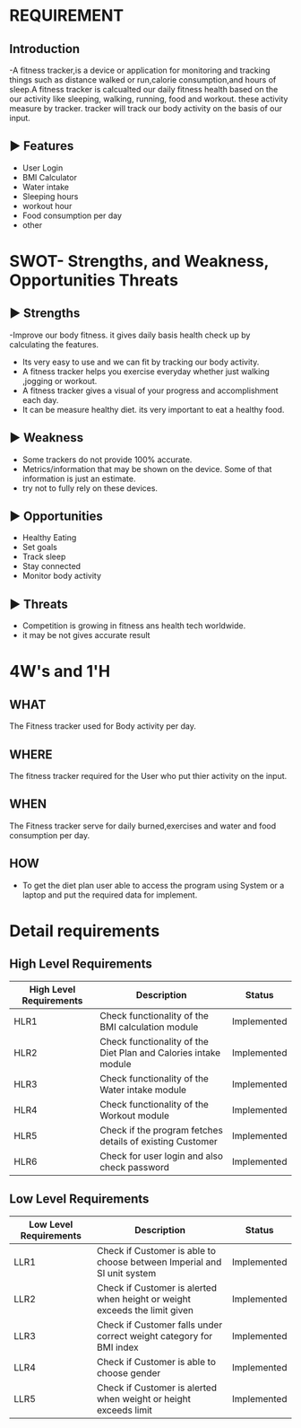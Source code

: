 # REQUIREMENT

## Introduction

-A fitness tracker,is a device or application for monitoring and tracking things such as distance walked or run,calorie consumption,and hours of sleep.A fitness tracker is calcualted our daily fitness health based on the our activity like sleeping, walking, running, food and workout. these activity measure by tracker. tracker will track our body activity on the basis of our input.

## ▶️ Features
- User Login
- BMI Calculator
- Water intake
- Sleeping hours
- workout hour
- Food consumption per day
- other



# SWOT- Strengths, and Weakness, Opportunities Threats

 ## ▶️  Strengths
-Improve our body fitness. it gives daily basis health check up by calculating the features.
- Its very easy to use and we can fit by tracking our body activity.
- A fitness tracker helps you exercise everyday whether just walking ,jogging or workout.
- A fitness tracker gives a visual of your progress and accomplishment each day.
- It can be measure healthy diet. its very important to eat a healthy food.

## ▶️ Weakness
- Some trackers do not provide 100% accurate.
- Metrics/information that may be shown on the device. Some of that information is just an estimate.
- try not to fully rely on these devices.

## ▶️ Opportunities

- Healthy Eating
- Set goals
- Track sleep
- Stay connected
- Monitor body activity



## ▶️ Threats
- Competition is growing in fitness ans health tech worldwide.
- it may be not gives accurate result




# 4W's and 1'H


## WHAT
The Fitness tracker used for Body activity per day.


## WHERE
The fitness tracker required for the User who put thier activity on the input.

## WHEN
The Fitness tracker serve for daily burned,exercises and water and food consumption per day. 

## HOW
- To get the diet plan user able to access the program using System or a laptop and put the required data for implement.


# Detail requirements


## High Level Requirements

| High Level Requirements |	Description | Status          |
| ------------------------ | ----------- |----------------
| HLR1 |Check functionality of the BMI calculation module | Implemented  |
| HLR2 |Check functionality of the Diet Plan and Calories intake module  | Implemented|
| HLR3 |Check functionality of the Water intake module | Implemented|
| HLR4 | Check functionality of the Workout module| Implemented |
| HLR5 |Check if the program fetches details of existing Customer|Implemented |
| HLR6 |Check for user login and also check password|Implemented |


## Low Level Requirements


| Low Level Requirements |	Description | Status |
| ---------------------- | ------------- |---------------------------------------|
| LLR1 |Check if Customer is able to choose between Imperial and SI unit system  | Implemented |
| LLR2 |Check if Customer is alerted when height or weight exceeds the limit given  | Implemented|
| LLR3 |Check if Customer falls under correct weight category for BMI index   | Implemented|
| LLR4 |Check if Customer is able to choose gender    | Implemented|
| LLR5 | Check if Customer is alerted when weight or height exceeds limit  | Implemented|





